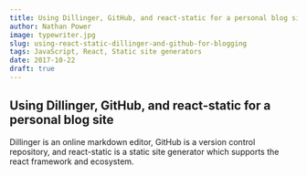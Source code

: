 ```yaml
---
title: Using Dillinger, GitHub, and react-static for a personal blog site
author: Nathan Power
image: typewriter.jpg
slug: using-react-static-dillinger-and-github-for-blogging
tags: JavaScript, React, Static site generators
date: 2017-10-22
draft: true
---
```


## Using Dillinger, GitHub, and react-static for a personal blog site

Dillinger is an online markdown editor, GitHub is a version control repository, and react-static is a static site generator which supports the react framework and ecosystem.
